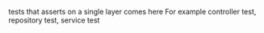tests that asserts on a single layer comes here
For example controller test, repository test, service test